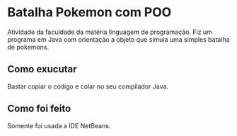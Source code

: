 # Batalha Pokemon com POO

Atividade da faculdade da matéria linguagem de programação. Fiz um programa em Java com orientação a objeto que simula uma simples batalha de pokemons.

## Como exucutar

Bastar copiar o código e colar no seu compilador Java.

## Como foi feito

Somente foi usada a IDE NetBeans.


